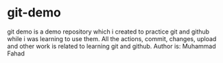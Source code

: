 # git-demo
git demo is a demo repository which i created to practice git and github while i was learning to use them. All the actions, commit, changes, upload and other work is related to learning git and github. 
Author is: Muhammad Fahad

